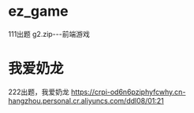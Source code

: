 # ez_game
111出题
g2.zip---前端游戏
# 我爱奶龙
222出题，我爱奶龙
https://crpi-od6n6pziphyfcwhy.cn-hangzhou.personal.cr.aliyuncs.com/ddl08/01:21
